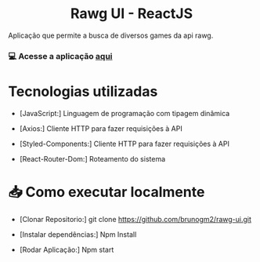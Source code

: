 
<h1 align="center">Rawg UI - ReactJS</h1>

Aplicação que permite a busca de diversos games da api rawg.

<h3 > 💻 Acesse a aplicação <a href="https://rawg-ui.netlify.app/">aqui</a> </h3>

# Tecnologias utilizadas

 * [JavaScript:] Linguagem de programação com tipagem dinâmica

 * [Axios:] Cliente HTTP para fazer requisições à API

 * [Styled-Components:] Cliente HTTP para fazer requisições à API

 * [React-Router-Dom:] Roteamento do sistema


# 📥 Como executar localmente


 * [Clonar Repositorio:] git clone https://github.com/brunogm2/rawg-ui.git

 * [Instalar dependências:] Npm Install

 * [Rodar Aplicação:] Npm start
